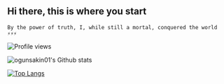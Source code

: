 ## Hi there, this is where you start
 `By the power of truth, I, while still a mortal, conquered the world ⚡⚡⚡` 

<!--
**ogunsakin01/ogunsakin01** is a ✨ _special_ ✨ repository because its `README.md` (this file) appears on your GitHub profile.

Here are some ideas to get you started:

- 🔭 I’m currently working on ...
- 🌱 I’m currently learning ...
- 👯 I’m looking to collaborate on ...
- 🤔 I’m looking for help with ...
- 💬 Ask me about ...
- 📫 How to reach me: ...
- 😄 Pronouns: ...
- ⚡ Fun fact: ...
-->

![Profile views](https://gpvc.arturio.dev/ogunsakin01)

![ogunsakin01's Github stats](https://github-readme-stats.vercel.app/api?username=ogunsakin01&count_private=true&theme=dark&show_icons=true&include_all_commits=true)

 [![Top Langs](https://github-readme-stats.vercel.app/api/top-langs/?username=ogunsakin01&theme=dark&show_icons=true&hide_progress=true&include_all_commits=true)](https://github.com/anuraghazra/github-readme-stats)


